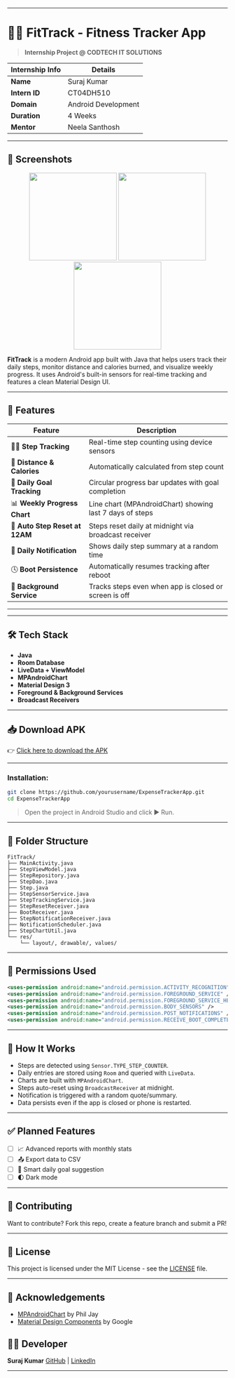 
---
# 🏃‍♂️ FitTrack - Fitness Tracker App

> **Internship Project @ CODTECH IT SOLUTIONS**

| Internship Info      | Details                            |
|----------------------|-------------------------------------|
| **Name**             | Suraj Kumar                         |
| **Intern ID**        | CT04DH510                           |
| **Domain**           | Android Development                 |
| **Duration**         | 4 Weeks                             |
| **Mentor**           | Neela Santhosh                      |

---
## 📸 Screenshots

<p align="center">
    <img src="https://github.com/user-attachments/assets/b0447273-13ae-424b-bb33-dfb4a44c0a5b" width="200" />
  <img src="https://github.com/user-attachments/assets/c36dcf3b-c4dc-4eef-a797-e1e123ebafd4" width="200" />
  <img src="https://github.com/user-attachments/assets/a08ac921-78ef-4133-bb82-3dcedbcaa242" width="200" />
</p>


**FitTrack** is a modern Android app built with Java that helps users track their daily steps, monitor distance and calories burned,
and visualize weekly progress. It uses Android's built-in sensors for real-time tracking and features a clean Material Design UI.

---

## 🚀 Features

| Feature | Description |
|--------|-------------|
| 🚶‍♂️ **Step Tracking** | Real-time step counting using device sensors |
| 📏 **Distance & Calories** | Automatically calculated from step count |
| 🎯 **Daily Goal Tracking** | Circular progress bar updates with goal completion |
| 📊 **Weekly Progress Chart** | Line chart (MPAndroidChart) showing last 7 days of steps |
| 🔄 **Auto Step Reset at 12AM** | Steps reset daily at midnight via broadcast receiver |
| 🔔 **Daily Notification** | Shows daily step summary at a random time |
| 🕓 **Boot Persistence** | Automatically resumes tracking after reboot |
| 📡 **Background Service** | Tracks steps even when app is closed or screen is off |

---


---

## 🛠 Tech Stack

- **Java**
- **Room Database**
- **LiveData + ViewModel**
- **MPAndroidChart**
- **Material Design 3**
- **Foreground & Background Services**
- **Broadcast Receivers**

---

## 📥 Download APK

👉 [Click here to download the APK](https://drive.google.com/file/d/1CaZuATdPneBQEt24gZK9HX3P7vsPmeTr/view?usp=sharing)

---

### Installation:
```bash
git clone https://github.com/yourusername/ExpenseTrackerApp.git
cd ExpenseTrackerApp
````

> Open the project in Android Studio and click ▶️ Run.

---
## 📂 Folder Structure

```plaintext
FitTrack/
├── MainActivity.java
├── StepViewModel.java
├── StepRepository.java
├── StepDao.java
├── Step.java
├── StepSensorService.java
├── StepTrackingService.java
├── StepResetReceiver.java
├── BootReceiver.java
├── StepNotificationReceiver.java
├── NotificationScheduler.java
├── StepChartUtil.java
└── res/
    └── layout/, drawable/, values/
````

---

## 🔐 Permissions Used

```xml
<uses-permission android:name="android.permission.ACTIVITY_RECOGNITION" />
<uses-permission android:name="android.permission.FOREGROUND_SERVICE" />
<uses-permission android:name="android.permission.FOREGROUND_SERVICE_HEALTH" />
<uses-permission android:name="android.permission.BODY_SENSORS" />
<uses-permission android:name="android.permission.POST_NOTIFICATIONS" />
<uses-permission android:name="android.permission.RECEIVE_BOOT_COMPLETED" />
```

---

## 🧠 How It Works

* Steps are detected using `Sensor.TYPE_STEP_COUNTER`.
* Daily entries are stored using `Room` and queried with `LiveData`.
* Charts are built with `MPAndroidChart`.
* Steps auto-reset using `BroadcastReceiver` at midnight.
* Notification is triggered with a random quote/summary.
* Data persists even if the app is closed or phone is restarted.

---

## ✅ Planned Features

* [ ] 📈 Advanced reports with monthly stats
* [ ] 📤 Export data to CSV
* [ ] 🧠 Smart daily goal suggestion
* [ ] 🌓 Dark mode

---

## 🤝 Contributing

Want to contribute? Fork this repo, create a feature branch and submit a PR!

---

## 📄 License

This project is licensed under the MIT License - see the [LICENSE](LICENSE) file.

---

## 🙌 Acknowledgements
* [MPAndroidChart](https://github.com/PhilJay/MPAndroidChart) by Phil Jay
* [Material Design Components](https://m3.material.io/) by Google


## 👨‍💻 Developer

**Suraj Kumar**
[GitHub](https://github.com/surajpsk12) | [LinkedIn](https://linkedin.com/in/surajvansh12)

---


